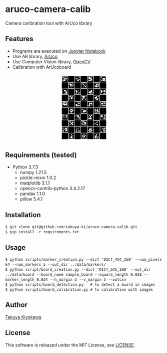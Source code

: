 # aruco-camera-calib

Camera caribration tool with ArUco library

## Features

- Programs are executed on [Jupyter Notebook](https://jupyter.org/)
- Use AR library, [ArUco](https://www.uco.es/investiga/grupos/ava/node/26)
- Use Computer Vision library, [OpenCV](https://opencv.org/)
- Calibration with ArUcoboard

<div align="center">
    <img src="data/board/sample_board.png", width="30%">
</div>

## Requirements (tested)

- Python 3.7.3
  - numpy 1.21.5
  - pickle-mixin 1.0.2
  - matplotlib 3.1.1
  - opencv-contrib-python 3.4.2.17
  - pandas 1.1.0
  - pillow 5.4.1

## Installation

    $ git clone git@github.com:takuya-ki/aruco-camera-calib.git
    $ pip install -r requirements.txt

## Usage

    $ python scripts/marker_creation.py --dict 'DICT_4X4_250' --num_pixels 64 --num_markers 5 --out_dir ../data/markers/
    $ python script/board_creation.py --dict 'DICT_5X5_100' --out_dir ../data/board --board_name sample_board --square_length 0.028 --marker_length 0.024 --h_margin 5 --v_margin 5 --outcsv
    $ python scripts/board_detection.py   # to detect a board in images
    $ python scripts/board_calibration.py # to calibration with images

## Author

[Takuya Kiyokawa](https://takuya-ki.github.io/)

## License

This software is released under the MIT License, see [LICENSE](./LICENSE).
